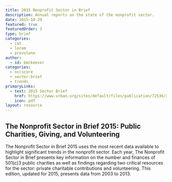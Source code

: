 ```yaml
---
title: 2015 Nonprofit Sector in Brief
description: Annual reports on the state of the nonprofit sector. 
date: 2015-10-29
featured: true
featuredOrder: 3
type: brief
categories:
  - cat
  - lorem
  - provolone
author:
  - id: bmckeever
categories:
  - nccscore
  - sector-brief
  - trends
primaryLinks:
  - text: 2015 Sector Brief
    href: https://www.urban.org/sites/default/files/publication/72536/2000497-The-Nonprofit-Sector-in-Brief-2015-Public-Charities-Giving-and-Volunteering.pdf
    icon: pdf
layout: resource
---
```



## The Nonprofit Sector in Brief 2015: Public Charities, Giving, and Volunteering

The Nonprofit Sector in Brief 2015 uses the most recent data available to highlight significant trends in the nonprofit sector. Each year, The Nonprofit Sector in Brief presents key information on the number and finances of 501(c)3 public charities as well as findings regarding two critical resources for the sector: private charitable contributions and volunteering. This edition, updated for 2015, presents data from 2003 to 2013.
